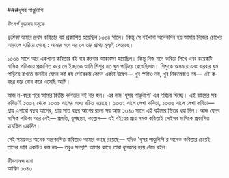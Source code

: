 ###ধূসর পাণ্ডুলিপি

*উৎসর্গ*
বুদ্ধদেব বসুকে

*ভূমিকা*
আমার প্রথম কবিতার বই প্রকাশিত হয়েছিল ১৩৩৪ সালে। কিন্তু সে বইখানা অনেকদিন হয় আমার নিজের চোখের আড়ালে হারিয়ে গেছে : আমার মনে হয় সে তার প্রাপ্য মূল্যই পেয়েছে।

১৩৩৬ সালে আর একখানা কবিতার বই বার করবার আকাঙ্ক্ষা হয়েছিল। কিন্তু নিজ মনে কবিতা লিখে এবং কয়েকটি মাসিক পত্রিকায় প্রকাশিত করে সে ইচ্ছাকে আমি শিশুর মত ঘুম পাড়িয়ে রেখেছিলাম। শিশুকে অসময়ে এবং বারবার ঘুম পাড়িয়ে রাখতে জননীর যেমন কষ্ট হয় সেইরকম কেমন একটা উদ্বেগ— খুব স্পষ্টও নয়, খুব নিরুত্তেজও নয়— এই ক-বছর ধরে বোধ করে এসেছি আমি।

আজ ন-বছর পরে আমার দ্বিতীয় কবিতার বই বার হল। এর নাম 'ধূসর পাণ্ডুলিপি' এর পরিচয় দিচ্ছে। এই বইয়ের সব কবিতাই ১৩৩২ থেকে ১৩৩৬ সালের মধ্যে রচিত হয়েছে। ১৩৩২ সালে লেখা কবিতা, ১৩৩৬ সালে লেখা কবিতা— প্রায় এগারো বছর আগের, প্রায় সাত বছর আগের রচনা সব আজ ১৩৪৩ সালে এই বইয়ের ভিতর ধরা দিল। আজ যেসব মাসিক পত্রিকা আর নেই— প্রগতি, ধূপছায়া, কল্লোল— এই বইয়ের প্রায় সমস্ত কবিতাই সেইসব মাসিকে প্রকাশিত হয়েছিল একদিন।

সেই সময়কার অনেক অপ্রকাশিত কবিতাও আমার কাছে রয়েছে— যদিও 'ধূসর পাণ্ডুলিপি'র অনেক কবিতার চেয়েই তাদের দাবি একটিও কম নয়— তবুও সম্প্রতি আমার কাছে তারা ধূসরতর হয়ে বেঁচে রইল।

জীবনানন্দ দাশ  
আশ্বিন ১৩৪৩
